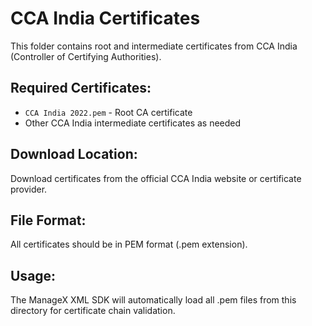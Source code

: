 # CCA India Certificates

This folder contains root and intermediate certificates from CCA India (Controller of Certifying Authorities).

## Required Certificates:

- `CCA India 2022.pem` - Root CA certificate
- Other CCA India intermediate certificates as needed

## Download Location:

Download certificates from the official CCA India website or certificate provider.

## File Format:

All certificates should be in PEM format (.pem extension).

## Usage:

The ManageX XML SDK will automatically load all .pem files from this directory for certificate chain validation.